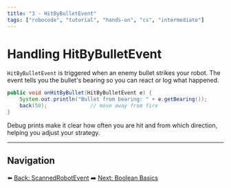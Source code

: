 ```yaml
---
title: "3 - HitByBulletEvent"
tags: ["robocode", "tutorial", "hands-on", "cs", "intermediate"]
---
```


# Handling HitByBulletEvent

`HitByBulletEvent` is triggered when an enemy bullet strikes your robot. The event tells you the bullet's bearing so you can react or log what happened.

```java
public void onHitByBullet(HitByBulletEvent e) {
    System.out.println("Bullet from bearing: " + e.getBearing());
    back(50);              // move away from fire
}
```

Debug prints make it clear how often you are hit and from which direction, helping you adjust your strategy.

---

## Navigation

⬅️ [Back: ScannedRobotEvent](/robocode/Day-4/01_scanned_robot_event)
➡️ [Next: Boolean Basics](/robocode/Day-5/00_boolean_basics)
